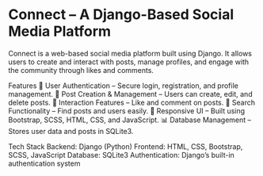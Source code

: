 # Connect – A Django-Based Social Media Platform

Connect is a web-based social media platform built using Django. It allows users to create and interact with posts, manage profiles, and engage with the community through likes and comments.

Features
🔑 User Authentication – Secure login, registration, and profile management.
📝 Post Creation & Management – Users can create, edit, and delete posts.
💬 Interaction Features – Like and comment on posts.
🔎 Search Functionality – Find posts and users easily.
🎨 Responsive UI – Built using Bootstrap, SCSS, HTML, CSS, and JavaScript.
📊 Database Management – Stores user data and posts in SQLite3.

Tech Stack
Backend: Django (Python)
Frontend: HTML, CSS, Bootstrap, SCSS, JavaScript
Database: SQLite3
Authentication: Django’s built-in authentication system
